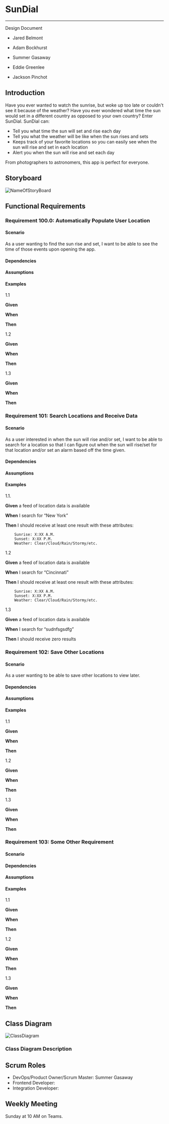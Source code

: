 # SunDial
---

Design Document

- Jared Belmont

- Adam Bockhurst

- Summer Gasaway

- Eddie Greenlee

- Jackson Pinchot


## Introduction

Have you ever wanted to watch the sunrise, but woke up too late or couldn't see it because of the weather? Have you ever wondered
what time the sun would set in a different country as opposed to your own country? Enter SunDial. SunDial can:

- Tell you what time the sun will set and rise each day
- Tell you what the weather will be like when the sun rises and sets
- Keeps track of your favorite locations so you can easily see when the sun will rise and set
in each location
- Alert you when the sun will rise and set each day

From photographers to astronomers, this app is perfect for everyone.

## Storyboard

![NameOfStoryBoard](LinkToImage)

## Functional Requirements

### Requirement 100.0: Automatically Populate User Location


#### Scenario


As a user wanting to find the sun rise and set, I want to be able to see the time of those events upon opening the app.


#### Dependencies

 

#### Assumptions



#### Examples

1.1  


**Given**  


**When**   


**Then**  



1.2  

**Given**  


**When**   


**Then**  


  

1.3  

**Given**  


**When** 


**Then**  



### Requirement 101: Search Locations and Receive Data


#### Scenario

As a user interested in when the sun will rise and/or set, I want to be able to search for a location so that I can figure out when the sun will rise/set for that location and/or set an alarm based off the time given.

#### Dependencies



#### Assumptions  



#### Examples  

1.1.  


**Given** a feed of location data is available

**When** I search for “New York”

**Then** I should receive at least one result with these attributes:

        Sunrise: X:XX A.M.
        Sunset: X:XX P.M.
        Weather: Clear/Cloud/Rain/Stormy/etc.

1.2


**Given** a feed of location data is available

**When** I search for “Cincinnati”

**Then** I should receive at least one result with these attributes:

        Sunrise: X:XX A.M.
        Sunset: X:XX P.M.
        Weather: Clear/Cloud/Rain/Stormy/etc.

1.3


**Given** a feed of location data is available

**When** I search for “sudnfsgsdfg”

**Then** I should receive zero results



### Requirement 102: Save Other Locations

#### Scenario

As a user wanting to be able to save other locations to view later.


#### Dependencies

 

#### Assumptions



#### Examples

1.1  


**Given**  

**When**   

**Then**  



1.2  


**Given**  

**When**   

**Then**  

  

1.3  


**Given**  

**When** 

**Then**  


### Requirement 103: Some Other Requirement

#### Scenario




#### Dependencies

 

#### Assumptions



#### Examples

1.1  


**Given**  


**When**   


**Then**  



1.2  

**Given**  


**When**   


**Then**  

  

1.3  


**Given**  

**When** 

**Then**  



## Class Diagram

![ClassDiagram](LinkToClassDiagramImage)

### Class Diagram Description
  

## Scrum Roles

- DevOps/Product Owner/Scrum Master: Summer Gasaway  
- Frontend Developer:  
- Integration Developer:  

## Weekly Meeting

Sunday at 10 AM on Teams.
